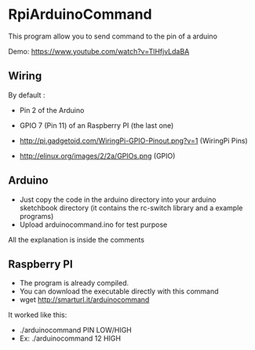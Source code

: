 RpiArduinoCommand
=================

This program allow you to send command to the pin of a arduino

Demo:
https://www.youtube.com/watch?v=TlHfjvLdaBA


Wiring
----
By default : 
* Pin 2 of the Arduino
* GPIO 7 (Pin 11) of an Raspberry PI (the last one)

* http://pi.gadgetoid.com/WiringPi-GPIO-Pinout.png?v=1 (WiringPi Pins)
* http://elinux.org/images/2/2a/GPIOs.png (GPIO)



Arduino
-----

* Just copy the code in the arduino directory into your arduino sketchbook directory (it contains the rc-switch library and a example programs)
* Upload arduinocommand.ino for test purpose

All the explanation is inside the comments

Raspberry PI
-----

* The program is already compiled.
* You can download the executable directly with this command 
* wget http://smarturl.it/arduinocommand

It worked like this:
* ./arduinocommand PIN LOW/HIGH
* Ex: ./arduinocommand 12 HIGH
